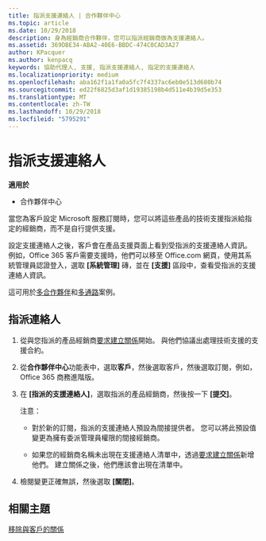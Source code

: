 ```yaml
---
title: 指派支援連絡人 | 合作夥伴中心
ms.topic: article
ms.date: 10/29/2018
description: 身為經銷商合作夥伴，您可以指派經銷商做為支援連絡人。
ms.assetid: 369DBE34-ABA2-40E6-BBDC-474C0CAD3A27
author: KPacquer
ms.author: kenpacq
keywords: 協助代理人, 支援, 指派支援連絡人, 指定的支援連絡人
ms.localizationpriority: medium
ms.openlocfilehash: aba162f1a1fa0a5fc7f4337ac6eb0e513d680b74
ms.sourcegitcommit: ed22f6825d3af1d19385198b4d511e4b39d5e353
ms.translationtype: MT
ms.contentlocale: zh-TW
ms.lasthandoff: 10/29/2018
ms.locfileid: "5795291"
---
```

# <a name="assign-support-contacts"></a>指派支援連絡人

**適用於**

-  合作夥伴中心

當您為客戶設定 Microsoft 服務訂閱時，您可以將這些產品的技術支援指派給指定的經銷商，而不是自行提供支援。

設定支援連絡人之後，客戶會在產品支援頁面上看到受指派的支援連絡人資訊。 例如，Office 365 客戶需要支援時，他們可以移至 Office.com 網頁，使用其系統管理員認證登入，選取 **\[系統管理\]** 磚，並在 **\[支援\]** 區段中，查看受指派的支援連絡人資訊。

這可用於[多合作夥伴](multipartner.md)和[多通路](multichannel.md)案例。 

<a href="" id="assigncontacts"></a>
## <a name="assign-contacts"></a>指派連絡人

1.  從與您指派的產品經銷商[要求建立關係](request-a-relationship-with-a-customer.md)開始。 與他們協議出處理技術支援的支援合約。

2.  從**合作夥伴中心**功能表中，選取**客戶**，然後選取客戶，然後選取訂閱，例如，Office 365 商務進階版。

3.  在 **\[指派的支援連絡人\]**，選取指派的產品經銷商，然後按一下 **\[提交\]**。 

    注意： 
    
    *  對於新的訂閱，指派的支援連絡人預設為間接提供者。 您可以將此預設值變更為擁有委派管理員權限的間接經銷商。
    
    *  如果您的經銷商名稱未出現在支援連絡人清單中，透過[要求建立關係](request-a-relationship-with-a-customer.md)新增他們。 建立關係之後，他們應該會出現在清單中。  

4.  檢閱變更正確無誤，然後選取 **\[關閉\]**。

## <a name="related-topics"></a>相關主題

[移除與客戶的關係](remove-a-relationship.md)